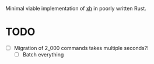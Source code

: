 Minimal viable implementation of [xh](https://github.com/crxwns/xh) in poorly written Rust.


# TODO

- [ ] Migration of 2_000 commands takes multiple seconds?!
  - [ ] Batch everything